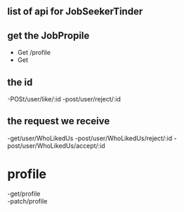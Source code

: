 ## list of api for JobSeekerTinder

## get the JobPropile

- Get /profile
- Get

## the id

-POSt/user/like/:id
-post/user/reject/:id

## the request we receive

-get/user/WhoLikedUs
-post/user/WhoLikedUs/reject/:id
-post/user/WhoLikedUs/accept/:id

# profile

-get/profile     
-patch/profile
